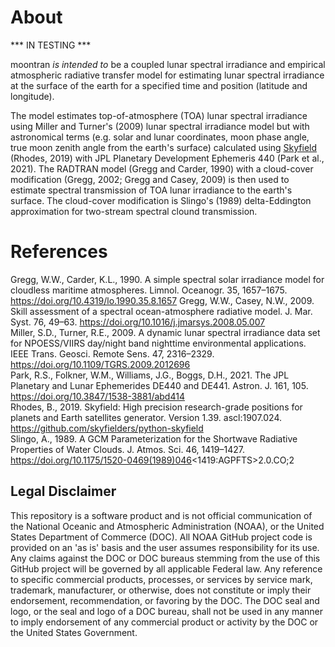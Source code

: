 # About

*** IN TESTING ***

moontran _is intended to_ be a coupled lunar spectral irradiance and empirical atmospheric radiative transfer model for estimating lunar spectral irradiance at the surface of the earth for a specified time and position (latitude and longitude).

The model estimates top-of-atmosphere (TOA) lunar spectral irradiance using Miller and Turner's (2009) lunar spectral irradiance model but with astronomical terms (e.g. solar and lunar coordinates, moon phase angle, true moon zenith angle from the earth's surface) calculated using [Skyfield](https://github.com/skyfielders/python-skyfield/) (Rhodes, 2019) with JPL Planetary Development Ephemeris 440 (Park et al., 2021). The RADTRAN model (Gregg and Carder, 1990) with a cloud-cover modification (Gregg, 2002; Gregg and Casey, 2009) is then used to estimate spectral transmission of TOA lunar irradiance to the earth's surface. The cloud-cover modification is Slingo's (1989) delta-Eddington approximation for two-stream spectral clound transmission.

# References

Gregg, W.W., Carder, K.L., 1990. A simple spectral solar irradiance model for
    cloudless maritime atmospheres. Limnol. Oceanogr. 35, 1657–1675.<br>
    https://doi.org/10.4319/lo.1990.35.8.1657
Gregg, W.W., Casey, N.W., 2009. Skill assessment of a spectral ocean-atmosphere
    radiative model. J. Mar. Syst. 76, 49–63.
    https://doi.org/10.1016/j.jmarsys.2008.05.007<br>
Miller, S.D., Turner, R.E., 2009. A dynamic lunar spectral irradiance data set for
    NPOESS/VIIRS day/night band nighttime environmental applications.
    IEEE Trans. Geosci. Remote Sens. 47, 2316–2329.
    https://doi.org/10.1109/TGRS.2009.2012696<br>
Park, R.S., Folkner, W.M., Williams, J.G., Boggs, D.H., 2021. The JPL Planetary
    and Lunar Ephemerides DE440 and DE441. Astron. J. 161, 105.
    https://doi.org/10.3847/1538-3881/abd414<br>
Rhodes, B., 2019. Skyfield: High precision research-grade positions for planets
    and Earth satellites generator. Version 1.39. ascl:1907.024.
    https://github.com/skyfielders/python-skyfield<br>
Slingo, A., 1989. A GCM Parameterization for the Shortwave Radiative Properties of
    Water Clouds. J. Atmos. Sci. 46, 1419–1427.
    https://doi.org/10.1175/1520-0469(1989)046<1419:AGPFTS>2.0.CO;2<br>

## Legal Disclaimer

This repository is a software product and is not official communication of the National Oceanic and Atmospheric Administration (NOAA), or the United States Department of Commerce (DOC). All NOAA GitHub project code is provided on an 'as is' basis and the user assumes responsibility for its use. Any claims against the DOC or DOC bureaus stemming from the use of this GitHub project will be governed by all applicable Federal law. Any reference to specific commercial products, processes, or services by service mark, trademark, manufacturer, or otherwise, does not constitute or imply their endorsement, recommendation, or favoring by the DOC. The DOC seal and logo, or the seal and logo of a DOC bureau, shall not be used in any manner to imply endorsement of any commercial product or activity by the DOC or the United States Government.
